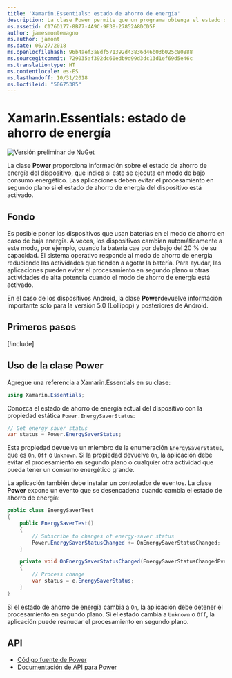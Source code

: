 ```yaml
---
title: 'Xamarin.Essentials: estado de ahorro de energía'
description: La clase Power permite que un programa obtenga el estado de ahorro de energía para determinar si el dispositivo funciona en modo de bajo consumo energético.
ms.assetid: C176D177-8B77-4A9C-9F3B-27852A8DCD5F
author: jamesmontemagno
ms.author: jamont
ms.date: 06/27/2018
ms.openlocfilehash: 96b4aef3a8df571392d43836d46b03b025c80888
ms.sourcegitcommit: 729035af392dc60edb9d99d3dc13d1ef69d5e46c
ms.translationtype: HT
ms.contentlocale: es-ES
ms.lasthandoff: 10/31/2018
ms.locfileid: "50675385"
---
```

# <a name="xamarinessentials-power-energy-saver-status"></a>Xamarin.Essentials: estado de ahorro de energía

![Versión preliminar de NuGet](~/media/shared/pre-release.png)

La clase **Power** proporciona información sobre el estado de ahorro de energía del dispositivo, que indica si este se ejecuta en modo de bajo consumo energético. Las aplicaciones deben evitar el procesamiento en segundo plano si el estado de ahorro de energía del dispositivo está activado.

## <a name="background"></a>Fondo

Es posible poner los dispositivos que usan baterías en el modo de ahorro en caso de baja energía. A veces, los dispositivos cambian automáticamente a este modo, por ejemplo, cuando la batería cae por debajo del 20 % de su capacidad. El sistema operativo responde al modo de ahorro de energía reduciendo las actividades que tienden a agotar la batería. Para ayudar, las aplicaciones pueden evitar el procesamiento en segundo plano u otras actividades de alta potencia cuando el modo de ahorro de energía está activado.

En el caso de los dispositivos Android, la clase **Power**devuelve información importante solo para la versión 5.0 (Lollipop) y posteriores de Android.

## <a name="get-started"></a>Primeros pasos

[!include[](~/essentials/includes/get-started.md)]

## <a name="using-the-power-class"></a>Uso de la clase Power

Agregue una referencia a Xamarin.Essentials en su clase:

```csharp
using Xamarin.Essentials;
```

Conozca el estado de ahorro de energía actual del dispositivo con la propiedad estática `Power.EnergySaverStatus`:

```csharp
// Get energy saver status
var status = Power.EnergySaverStatus;
```

Esta propiedad devuelve un miembro de la enumeración `EnergySaverStatus`, que es `On`, `Off` o `Unknown`. Si la propiedad devuelve `On`, la aplicación debe evitar el procesamiento en segundo plano o cualquier otra actividad que pueda tener un consumo energético grande.

La aplicación también debe instalar un controlador de eventos. La clase **Power** expone un evento que se desencadena cuando cambia el estado de ahorro de energía:

```csharp
public class EnergySaverTest
{
    public EnergySaverTest()
    {
        // Subscribe to changes of energy-saver status
        Power.EnergySaverStatusChanged += OnEnergySaverStatusChanged;
    }

    private void OnEnergySaverStatusChanged(EnergySaverStatusChangedEventArgs e)
    {
        // Process change
        var status = e.EnergySaverStatus;
    }
}
```

Si el estado de ahorro de energía cambia a `On`, la aplicación debe detener el procesamiento en segundo plano. Si el estado cambia a `Unknown` o `Off`, la aplicación puede reanudar el procesamiento en segundo plano.

## <a name="api"></a>API

- [Código fuente de Power](https://github.com/xamarin/Essentials/tree/master/Xamarin.Essentials/Power)
- [Documentación de API para Power](xref:Xamarin.Essentials.Power)
